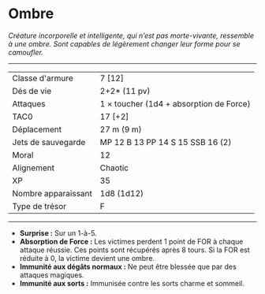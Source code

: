 # Ombre


*Créature incorporelle et intelligente, qui n’est pas morte-vivante,
ressemble à une ombre. Sont capables de légèrement changer leur forme
pour se camoufler.*

-----

|                     |                                         |
| ------------------- | --------------------------------------- |
| Classe d'armure     | 7 \[12\]                                |
| Dés de vie          | 2+2\* (11 pv)                           |
| Attaques            | 1 × toucher (1d4 + absorption de Force) |
| TAC0                | 17 \[+2\]                               |
| Déplacement         | 27 m (9 m)                              |
| Jets de sauvegarde  | MP 12 B 13 PP 14 S 15 SSB 16 (2)        |
| Moral               | 12                                      |
| Alignement          | Chaotic                                 |
| XP                  | 35                                      |
| Nombre apparaissant | 1d8 (1d12)                              |
| Type de trésor      | F                                       |

-----

  - **Surprise :** Sur un 1-à-5.
  - **Absorption de Force :** Les victimes perdent 1 point de FOR à
    chaque attaque réussie. Ces points sont récupérés après 8 tours. Si
    la FOR est réduite à 0, la victime devient une ombre.
  - **Immunité aux dégâts normaux :** Ne peut être blessée que par des
    attaques magiques.
  - **Immunité aux sorts :** Immunisée contre les sorts charme et
    sommeil.